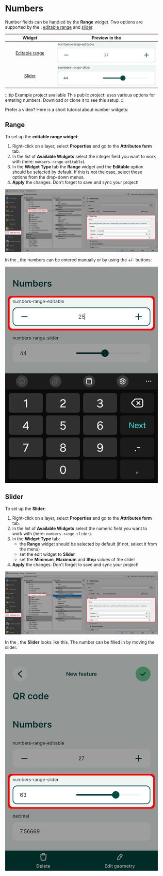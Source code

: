 # Numbers

Number fields can be handled by the **Range** widget. Two options are supported by the <MobileAppNameShort />: [editable range](#range) and [slider](#slider). 

|<div style="width:150px"> Widget </div> |Preview in the <MobileAppNameShort />|
|:---:|:---:|
| [Editable range](#range)   | ![Mergin Maps mobile app numeric field form](./mobile-form-number-editable-preview.jpg "Mergin Maps mobile app numeric field form")  |
| [Slider](#slider)   | ![Mergin Maps mobile app slider field form](./mobile-form-number-slider-preview.jpg "Mergin Maps mobile app slider field form")  |

:::tip Example project available
This public project: <MerginMapsProject id="documentation/form-widgets" /> uses various options for entering numbers. Download or clone it to see this setup.
:::

Prefer a video? Here is a short tutorial about number widgets:
<YouTube id="woZX3L33xh0" />

## Range
To set up the **editable range widget**:

1. Right-click on a layer, select **Properties** and go to the **Attributes form** tab.
2. In the list of **Available Widgets** select the integer field you want to work with (here: `numbers-range-editable`). 
3. In the **Widget Type** tab the **Range** widget and the **Editable** option should be selected by default. If this is not the case, select these options from the drop-down menus.
4. **Apply** the changes. Don't forget to save and sync your project!

![QGIS number editable range field form](./qgis-form-number-range-editable.jpg "QGIS number editable range field form")

In the <MobileAppNameShort />, the numbers can be entered manually or by using the +/- buttons:

![Mergin Maps mobile app number range field form](./mobile-form-editable-range.jpg "Mergin Maps mobile app number range field form")

## Slider
To set up the **Slider**:

1. Right-click on a layer, select **Properties** and go to the **Attributes form** tab.
2. In the list of **Available Widgets** select the numeric field you want to work with (here: `numbers-range-slider`).
3. In the **Widget Type** tab:
   - the **Range** widget should be selected by default (if not, select it from the menu)
   - set the edit widget to **Slider**
   - set the **Minimum**, **Maximum** and **Step** values of the slider
4. **Apply** the changes. Don't forget to save and sync your project!

![QGIS number range field form](./qgis-form-number-range-slider.jpg "QGIS number range field form")

In the <MobileAppNameShort />, the **Slider** looks like this. The number can be filled in by moving the slider:

![Mergin Maps mobile app number range field form](./mobile-form-range-slider.jpg "Mergin Maps mobile app number range field form")


